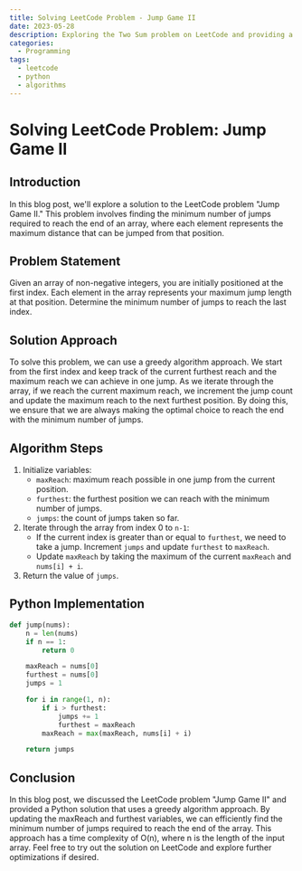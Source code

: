 ```yaml
---
title: Solving LeetCode Problem - Jump Game II
date: 2023-05-28
description: Exploring the Two Sum problem on LeetCode and providing a solution using Python.
categories:
  - Programming
tags:
  - leetcode
  - python
  - algorithms
---
```


# Solving LeetCode Problem: Jump Game II

## Introduction

In this blog post, we'll explore a solution to the LeetCode problem "Jump Game II." This problem involves finding the minimum number of jumps required to reach the end of an array, where each element represents the maximum distance that can be jumped from that position.

## Problem Statement

Given an array of non-negative integers, you are initially positioned at the first index. Each element in the array represents your maximum jump length at that position. Determine the minimum number of jumps to reach the last index.

## Solution Approach

To solve this problem, we can use a greedy algorithm approach. We start from the first index and keep track of the current furthest reach and the maximum reach we can achieve in one jump. As we iterate through the array, if we reach the current maximum reach, we increment the jump count and update the maximum reach to the next furthest position. By doing this, we ensure that we are always making the optimal choice to reach the end with the minimum number of jumps.

## Algorithm Steps

1. Initialize variables:
   - `maxReach`: maximum reach possible in one jump from the current position.
   - `furthest`: the furthest position we can reach with the minimum number of jumps.
   - `jumps`: the count of jumps taken so far.
2. Iterate through the array from index 0 to `n-1`:
   - If the current index is greater than or equal to `furthest`, we need to take a jump. Increment `jumps` and update `furthest` to `maxReach`.
   - Update `maxReach` by taking the maximum of the current `maxReach` and `nums[i] + i`.
3. Return the value of `jumps`.

## Python Implementation

```python
def jump(nums):
    n = len(nums)
    if n == 1:
        return 0

    maxReach = nums[0]
    furthest = nums[0]
    jumps = 1

    for i in range(1, n):
        if i > furthest:
            jumps += 1
            furthest = maxReach
        maxReach = max(maxReach, nums[i] + i)

    return jumps
```

## Conclusion

In this blog post, we discussed the LeetCode problem "Jump Game II" and provided a Python solution that uses a greedy algorithm approach. By updating the maxReach and furthest variables, we can efficiently find the minimum number of jumps required to reach the end of the array. This approach has a time complexity of O(n), where n is the length of the input array. Feel free to try out the solution on LeetCode and explore further optimizations if desired.

